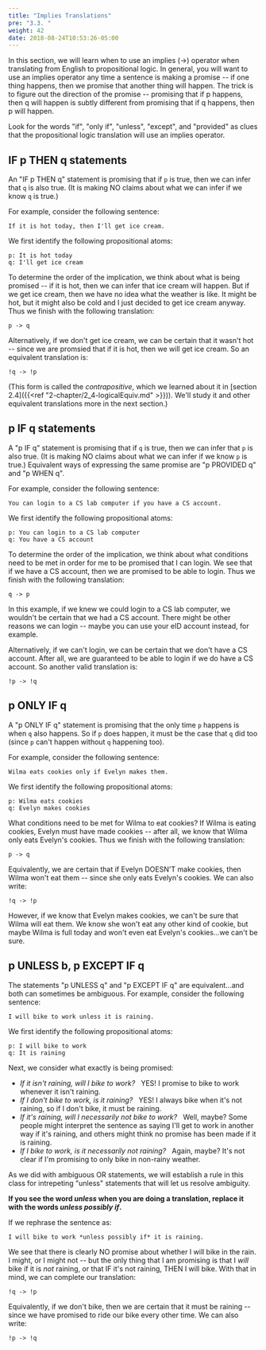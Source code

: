 ```yaml
---
title: "Implies Translations"
pre: "3.3. "
weight: 42
date: 2018-08-24T10:53:26-05:00
---
```


In this section, we will learn when to use an implies (→) operator when translating from English to propositional logic. In general, you will want to use an implies operator any time a sentence is making a promise -- if one thing happens, then we promise that another thing will happen. The trick is to figure out the direction of the promise -- promising that if p happens, then q will happen is subtly different from promising that if q happens, then p will happen.

Look for the words "if", "only if", "unless", "except", and "provided" as clues that the propositional logic translation will use an implies operator.

## IF p THEN q statements

An "IF p THEN q" statement is promising that if `p` is true, then we can infer that `q` is also true. (It is making NO claims about what we can infer if we know `q` is true.)

For example, consider the following sentence:

```text
If it is hot today, then I'll get ice cream.
```

We first identify the following propositional atoms:

```text
p: It is hot today
q: I'll get ice cream
```

To determine the order of the implication, we think about what is being promised -- if it is hot, then we can infer that ice cream will happen. But if we get ice cream, then we have no idea what the weather is like. It might be hot, but it might also be cold and I just decided to get ice cream anyway. Thus we finish with the following translation:

```text
p -> q
```

Alternatively, if we don't get ice cream, we can be certain that it wasn't hot -- since we are promsied that if it is hot, then we will get ice cream. So an equivalent translation is:

```text
!q -> !p
```

(This form is called the *contrapositive*, which we learned about it in [section 2.4]({{<ref "2-chapter/2_4-logicalEquiv.md" >}})). We'll study it and other equivalent translations more in the next section.)

## p IF q statements

A "p IF q" statement is promising that if `q` is true, then we can infer that `p` is also true. (It is making NO claims about what we can infer if we know `p` is true.) Equivalent ways of expressing the same promise are "p PROVIDED q" and "p WHEN q".

For example, consider the following sentence:

```text
You can login to a CS lab computer if you have a CS account.
```

We first identify the following propositional atoms:

```text
p: You can login to a CS lab computer
q: You have a CS account
```

To determine the order of the implication, we think about what conditions need to be met in order for me to be promised that I can login. We see that if we have a CS account, then we are promised to be able to login. Thus we finish with the following translation:

```text
q -> p
```

In this example, if we knew we could login to a CS lab computer, we wouldn't be certain that we had a CS account. There might be other reasons we can login -- maybe you can use your eID account instead, for example.

Alternatively, if we can't login, we can be certain that we don't have a CS account. After all, we are guaranteed to be able to login if we do have a CS account. So another valid translation is:

```text
!p -> !q
```

## p ONLY IF q

A "p ONLY IF q" statement is promising that the only time `p` happens is when `q` also happens. So if `p` does happen, it must be the case that `q` did too (since `p` can't happen without `q` happening too).

For example, consider the following sentence:

```text
Wilma eats cookies only if Evelyn makes them.
```

We first identify the following propositional atoms:

```text
p: Wilma eats cookies
q: Evelyn makes cookies
```

What conditions need to be met for Wilma to eat cookies? If Wilma is eating cookies, Evelyn must have made cookies -- after all, we know that Wilma only eats Evelyn's cookies. Thus we finish with the following translation:

```text
p -> q
```

Equivalently, we are certain that if Evelyn DOESN'T make cookies, then Wilma won't eat them -- since she only eats Evelyn's cookies. We can also write:

```text
!q -> !p
```

However, if we know that Evelyn makes cookies, we can't be sure that Wilma will eat them. We know she won't eat any other kind of cookie, but maybe Wilma is full today and won't even eat Evelyn's cookies...we can't be sure.


## p UNLESS b, p EXCEPT IF q

The statements "p UNLESS q" and "p EXCEPT IF q" are equivalent...and both can sometimes be ambiguous. For example, consider the following sentence:

```text
I will bike to work unless it is raining.
```

We first identify the following propositional atoms:

```text
p: I will bike to work
q: It is raining
```

Next, we consider what exactly is being promised:

- *If it isn't raining, will I bike to work?* &nbsp; YES! I promise to bike to work whenever it isn't raining.
- *If I don't bike to work, is it raining?* &nbsp; YES! I always bike when it's not raining, so if I don't bike, it must be raining.
- *If it's raining, will I necessarily not bike to work?* &nbsp; Well, maybe? Some people might interpret the sentence as saying I'll get to work in another way if it's raining, and others might think no promise has been made if it is raining.
- *If I bike to work, is it necessarily not raining?* &nbsp; Again, maybe? It's not clear if I'm promising to only bike in non-rainy weather.

As we did with ambiguous OR statements, we will establish a rule in this class for intrepeting "unless" statements that will let us resolve ambiguity.

**If you see the word *unless* when you are doing a translation, replace it with the words *unless possibly if*.**

If we rephrase the sentence as:

```text
I will bike to work *unless possibly if* it is raining.
```

We see that there is clearly NO promise about whether I will bike in the rain. I might, or I might not -- but the only thing that I am promising is that I *will* bike if it is *not* raining, or that IF it's not raining, THEN I will bike. With that in mind, we can complete our translation:

```text
!q -> !p
```

Equivalently, if we don't bike, then we are certain that it must be raining -- since we have promised to ride our bike every other time. We can also write:

```text
!p -> !q
```